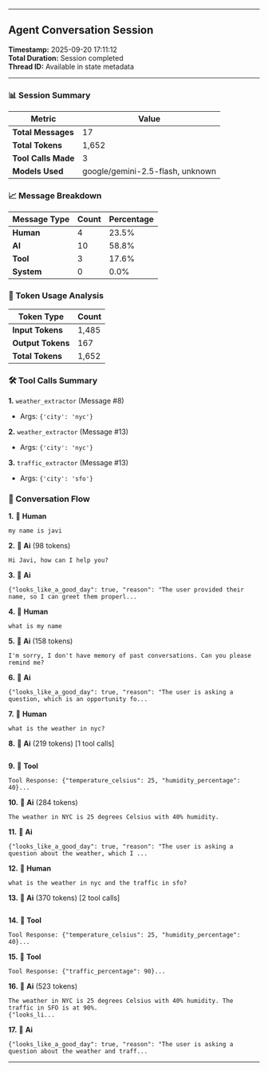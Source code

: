 
---

## Agent Conversation Session
**Timestamp:** 2025-09-20 17:11:12  
**Total Duration:** Session completed  
**Thread ID:** Available in state metadata  

---

### 📊 Session Summary

| Metric | Value |
|--------|-------|
| **Total Messages** | 17 |
| **Total Tokens** | 1,652 |
| **Tool Calls Made** | 3 |
| **Models Used** | google/gemini-2.5-flash, unknown |

### 📈 Message Breakdown

| Message Type | Count | Percentage |
|-------------|-------|------------|
| **Human** | 4 | 23.5% |
| **AI** | 10 | 58.8% |
| **Tool** | 3 | 17.6% |
| **System** | 0 | 0.0% |

### 🔄 Token Usage Analysis

| Token Type | Count |
|------------|-------|
| **Input Tokens** | 1,485 |
| **Output Tokens** | 167 |
| **Total Tokens** | 1,652 |

### 🛠 Tool Calls Summary

**1.** `weather_extractor` (Message #8)
   - Args: `{'city': 'nyc'}`

**2.** `weather_extractor` (Message #13)
   - Args: `{'city': 'nyc'}`

**3.** `traffic_extractor` (Message #13)
   - Args: `{'city': 'sfo'}`

### 💬 Conversation Flow

**1.** 👤 **Human**
   ```
   my name is javi
   ```

**2.** 🤖 **Ai** (98 tokens)
   ```
   Hi Javi, how can I help you?

   ```

**3.** 🤖 **Ai**
   ```
   {"looks_like_a_good_day": true, "reason": "The user provided their name, so I can greet them properl...
   ```

**4.** 👤 **Human**
   ```
   what is my name
   ```

**5.** 🤖 **Ai** (158 tokens)
   ```
   I'm sorry, I don't have memory of past conversations. Can you please remind me?
   ```

**6.** 🤖 **Ai**
   ```
   {"looks_like_a_good_day": true, "reason": "The user is asking a question, which is an opportunity fo...
   ```

**7.** 👤 **Human**
   ```
   what is the weather in nyc?
   ```

**8.** 🤖 **Ai** (219 tokens) [1 tool calls]
   ```
   
   ```

**9.** 🔧 **Tool**
   ```
   Tool Response: {"temperature_celsius": 25, "humidity_percentage": 40}...
   ```

**10.** 🤖 **Ai** (284 tokens)
   ```
   The weather in NYC is 25 degrees Celsius with 40% humidity.
   ```

**11.** 🤖 **Ai**
   ```
   {"looks_like_a_good_day": true, "reason": "The user is asking a question about the weather, which I ...
   ```

**12.** 👤 **Human**
   ```
   what is the weather in nyc and the traffic in sfo?
   ```

**13.** 🤖 **Ai** (370 tokens) [2 tool calls]
   ```
   
   ```

**14.** 🔧 **Tool**
   ```
   Tool Response: {"temperature_celsius": 25, "humidity_percentage": 40}...
   ```

**15.** 🔧 **Tool**
   ```
   Tool Response: {"traffic_percentage": 90}...
   ```

**16.** 🤖 **Ai** (523 tokens)
   ```
   The weather in NYC is 25 degrees Celsius with 40% humidity. The traffic in SFO is at 90%.
{"looks_li...
   ```

**17.** 🤖 **Ai**
   ```
   {"looks_like_a_good_day": true, "reason": "The user is asking a question about the weather and traff...
   ```

---


